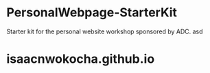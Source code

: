 # PersonalWebpage-StarterKit
Starter kit for the personal website workshop sponsored by ADC.
asd
# isaacnwokocha.github.io
